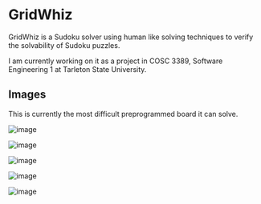 # GridWhiz
GridWhiz is a Sudoku solver using human like solving techniques to verify the solvability of Sudoku puzzles.

I am currently working on it as a project in COSC 3389, Software Engineering 1 at Tarleton State University.

## Images

This is currently the most difficult preprogrammed board it can solve.

![image](https://github.com/user-attachments/assets/edf07db3-0767-44b5-ac42-144a184b6bbc)

![image](https://github.com/user-attachments/assets/bd6bfba2-297b-4c5f-9caf-aa7b658be4c3)

![image](https://github.com/user-attachments/assets/3df24cbe-dbd3-4d80-957e-ab973e5983d2)

![image](https://github.com/user-attachments/assets/2272e11a-e005-4236-940c-3e9b516e4082)

![image](https://github.com/user-attachments/assets/25dcf901-076b-47b5-a757-873cd7b0000e)
